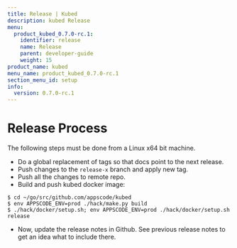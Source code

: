 ```yaml
---
title: Release | Kubed
description: kubed Release
menu:
  product_kubed_0.7.0-rc.1:
    identifier: release
    name: Release
    parent: developer-guide
    weight: 15
product_name: kubed
menu_name: product_kubed_0.7.0-rc.1
section_menu_id: setup
info:
  version: 0.7.0-rc.1
---
```


# Release Process

The following steps must be done from a Linux x64 bit machine.

- Do a global replacement of tags so that docs point to the next release.
- Push changes to the `release-x` branch and apply new tag.
- Push all the changes to remote repo.
- Build and push kubed docker image:
```console
$ cd ~/go/src/github.com/appscode/kubed
$ env APPSCODE_ENV=prod ./hack/make.py build
$ ./hack/docker/setup.sh; env APPSCODE_ENV=prod ./hack/docker/setup.sh release
```

- Now, update the release notes in Github. See previous release notes to get an idea what to include there.
